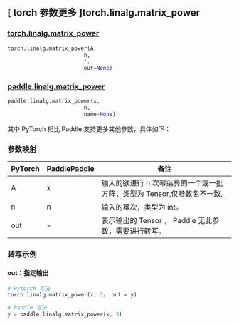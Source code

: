 ## [ torch 参数更多 ]torch.linalg.matrix_power
### [torch.linalg.matrix_power](https://pytorch.org/docs/1.13/generated/torch.linalg.matrix_power.html?highlight=torch+linalg+matrix_power#torch.linalg.matrix_power)

```python
torch.linalg.matrix_power(A,
                        n,
                        *,
                        out=None)
```

### [paddle.linalg.matrix_power](https://www.paddlepaddle.org.cn/documentation/docs/zh/api/paddle/linalg/matrix_power_cn.html)

```python
paddle.linalg.matrix_power(x,
                        n,
                        name=None)
```

其中 PyTorch 相比 Paddle 支持更多其他参数，具体如下：
### 参数映射
| PyTorch       | PaddlePaddle | 备注                                                   |
| ------------- | ------------ | ------------------------------------------------------ |
| A          |  x           | 输入的欲进行 n 次幂运算的一个或一批方阵，类型为 Tensor,仅参数名不一致。  |
| n         | n         | 输入的幂次，类型为 int。 |
|out         | -         |  表示输出的 Tensor ， Paddle 无此参数，需要进行转写。 |

### 转写示例
#### out：指定输出
```python
# Pytorch 写法
torch.linalg.matrix_power(x, 3， out = y)

# Paddle 写法
y = paddle.linalg.matrix_power(x, 3)
```
